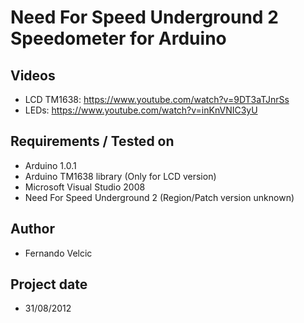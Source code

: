 # Need For Speed Underground 2 Speedometer for Arduino

## Videos
- LCD TM1638: https://www.youtube.com/watch?v=9DT3aTJnrSs
- LEDs: https://www.youtube.com/watch?v=inKnVNIC3yU


## Requirements / Tested on
- Arduino 1.0.1
- Arduino TM1638 library (Only for LCD version)
- Microsoft Visual Studio 2008
- Need For Speed Underground 2 (Region/Patch version unknown)

## Author
- Fernando Velcic

## Project date
- 31/08/2012